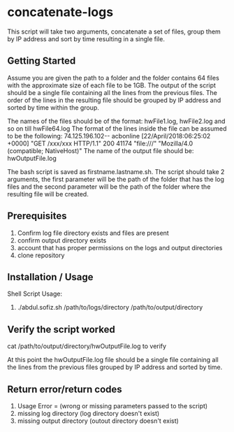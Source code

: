 # concatenate-logs

This script will take two arguments, concatenate a set of files, group them by IP address and sort by time resulting in a single file.

## Getting Started
 
Assume you are given the path to a folder and the folder contains 64 files with the approximate size of each file to be 1GB. The output of the script should be a single file containing all the lines from the previous files. The order of the lines in the resulting file should be grouped by IP address and sorted by time within the group.

The names of the files should be of the format: hwFile1.log, hwFile2.log and so on till hwFile64.log
The format of the lines inside the file can be assumed to be the following: 74.125.196.102-- acbonline [22/April/2018:06:25:02 +0000] "GET /xxx/xxx HTTP/1.1" 200 41174 "file:///" "Mozilla/4.0 (compatible; NativeHost)"
The name of the output file should be: hwOutputFile.log

The bash script is saved as firstname.lastname.sh. The script should take 2 arguments, the first parameter will be the path of the folder that has the log files and the second parameter will be the path of the folder where the resulting file will be created.

## Prerequisites

1. Confirm log file directory exists and files are present
2. confirm output directory exists
3. account that has proper permissions on the logs and output directories
4. clone repository

## Installation / Usage

Shell Script Usage:
1. ./abdul.sofiz.sh /path/to/logs/directory /path/to/output/directory

## Verify the script worked

cat /path/to/output/directory/hwOutputFile.log to verify

At this point the hwOutputFile.log file should be a single file containing all the lines from the previous files grouped by IP address and sorted by time.

## Return error/return codes
1. Usage Error = (wrong or missing parameters passed to the script)
2. missing log directory (log directory doesn't exist)
3. missing output directory (outout directory doesn't exist)


